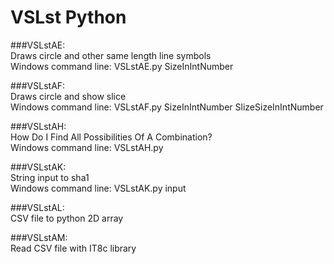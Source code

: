 # VSLst Python

###VSLstAE: <br>
Draws circle and other same length line symbols <br>
Windows command line: VSLstAE.py SizeInIntNumber

###VSLstAF: <br>
Draws circle and show slice <br>
Windows command line: VSLstAF.py SizeInIntNumber SlizeSizeInIntNumber

###VSLstAH: <br>
How Do I Find All Possibilities Of A Combination?  <br>
Windows command line: VSLstAH.py

###VSLstAK: <br>
String input to sha1 <br>
Windows command line: VSLstAK.py input

###VSLstAL: <br>
CSV file to python 2D array

###VSLstAM: <br>
Read CSV file with IT8c library
